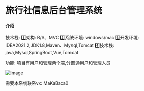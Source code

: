 # 旅行社信息后台管理系统

#### 介绍
技术栈:
1️⃣架构: B/S、MVC
2️⃣系统环境: windows/mac
3️⃣开发环境: IDEA2021.2,JDK1.8,Maven、Mysql,Tomcat
4️⃣技术栈: java,Mysql,SpringBoot,Vue,Tomcat


功能:
项目有用户和管理两个端,分普通用户和管理人员

![image](https://github.com/MaCa-BaKa/lvxingsheInifoManagementSystem/assets/102128690/cd56952e-9ef9-49d8-a085-141b64ead1ad)



需要本系统联系vx: MaKaBaca0
